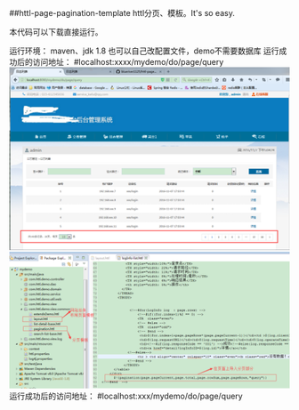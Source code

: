 ##httl-page-pagination-template
httl分页、模板。It's so easy.

本代码可以下载直接运行。


运行环境：  maven、jdk 1.8  也可以自己改配置文件，demo不需要数据库
运行成功后的访问地址：
#localhost:xxxx/mydemo/do/page/query
![分页展示](images/分页展示.png)
![代码结构部分展示](images/代码结构部分展示.png)
运行成功后的访问地址： 
#localhost:xxx/mydemo/do/page/query
